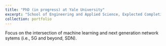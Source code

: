 ```yaml
---
title: "PhD (in progress) at Yale University"
excerpt: "School of Engineering and Applied Science, Explected Completion in Summer, 2024" #"Short description of portfolio item number 1<br/><img src='/images/500x300.png'>"
collection: portfolio
---
```


Focus on the intersection of machine learning and next generation network sytems (i.e., 5G and beyond, SDN).
